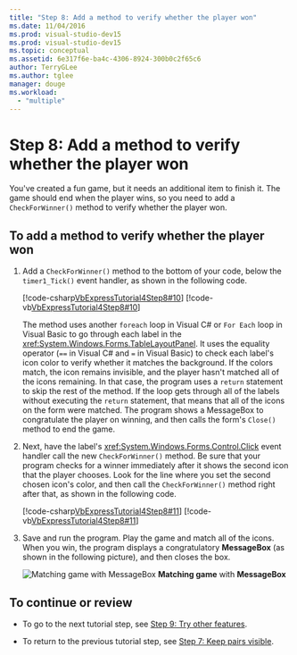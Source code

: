 ```yaml
---
title: "Step 8: Add a method to verify whether the player won"
ms.date: 11/04/2016
ms.prod: visual-studio-dev15
ms.prod: visual-studio-dev15
ms.topic: conceptual
ms.assetid: 6e317f6e-ba4c-4306-8924-300b0c2f65c6
author: TerryGLee
ms.author: tglee
manager: douge
ms.workload:
  - "multiple"
---
```

# Step 8: Add a method to verify whether the player won
You've created a fun game, but it needs an additional item to finish it. The game should end when the player wins, so you need to add a `CheckForWinner()` method to verify whether the player won.

## To add a method to verify whether the player won

1.  Add a `CheckForWinner()` method to the bottom of your code, below the `timer1_Tick()` event handler, as shown in the following code.

     [!code-csharp[VbExpressTutorial4Step8#10](../ide/codesnippet/CSharp/step-8-add-a-method-to-verify-whether-the-player-won_1.cs)]
     [!code-vb[VbExpressTutorial4Step8#10](../ide/codesnippet/VisualBasic/step-8-add-a-method-to-verify-whether-the-player-won_1.vb)]

     The method uses another `foreach` loop in Visual C# or `For Each` loop in Visual Basic to go through each label in the <xref:System.Windows.Forms.TableLayoutPanel>. It uses the equality operator (`==` in Visual C# and `=` in Visual Basic) to check each label's icon color to verify whether it matches the background. If the colors match, the icon remains invisible, and the player hasn't matched all of the icons remaining. In that case, the program uses a `return` statement to skip the rest of the method. If the loop gets through all of the labels without executing the `return` statement, that means that all of the icons on the form were matched. The program shows a MessageBox to congratulate the player on winning, and then calls the form's `Close()` method to end the game.

2.  Next, have the label's <xref:System.Windows.Forms.Control.Click> event handler call the new `CheckForWinner()` method. Be sure that your program checks for a winner immediately after it shows the second icon that the player chooses. Look for the line where you set the second chosen icon's color, and then call the `CheckForWinner()` method right after that, as shown in the following code.

     [!code-csharp[VbExpressTutorial4Step8#11](../ide/codesnippet/CSharp/step-8-add-a-method-to-verify-whether-the-player-won_2.cs)]
     [!code-vb[VbExpressTutorial4Step8#11](../ide/codesnippet/VisualBasic/step-8-add-a-method-to-verify-whether-the-player-won_2.vb)]

3.  Save and run the program. Play the game and match all of the icons. When you win, the program displays a congratulatory **MessageBox** (as shown in the following picture), and then closes the box.

     ![Matching game with MessageBox](../ide/media/express_tut4step8.png)
**Matching game** with **MessageBox**

## To continue or review

-   To go to the next tutorial step, see [Step 9: Try other features](../ide/step-9-try-other-features.md).

-   To return to the previous tutorial step, see [Step 7: Keep pairs visible](../ide/step-7-keep-pairs-visible.md).
